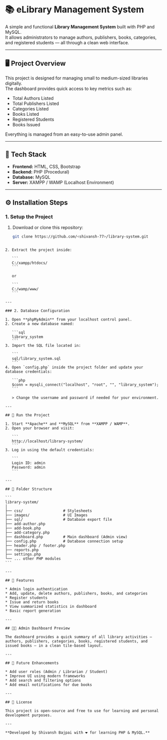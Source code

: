 
# 📚 eLibrary Management System

A simple and functional **Library Management System** built with PHP and MySQL.  
It allows administrators to manage authors, publishers, books, categories, and registered students — all through a clean web interface.

---

## 🖥️ Project Overview

This project is designed for managing small to medium-sized libraries digitally.  
The dashboard provides quick access to key metrics such as:

- Total Authors Listed  
- Total Publishers Listed  
- Categories Listed  
- Books Listed  
- Registered Students  
- Books Issued  

Everything is managed from an easy-to-use admin panel.

---

## 🧱 Tech Stack

- **Frontend:** HTML, CSS, Bootstrap  
- **Backend:** PHP (Procedural)  
- **Database:** MySQL  
- **Server:** XAMPP / WAMP (Localhost Environment)

---

## ⚙️ Installation Steps

### 1. Setup the Project

1. Download or clone this repository:
   ```bash
   git clone https://github.com/<shivansh-77>/library-system.git
````

2. Extract the project inside:

   ```
   C:/xampp/htdocs/
   ```

   or

   ```
   C:/wamp/www/
   ```

---

### 2. Database Configuration

1. Open **phpMyAdmin** from your localhost control panel.
2. Create a new database named:

   ```sql
   library_system
   ```
3. Import the SQL file located in:

   ```
   sql/library_system.sql
   ```
4. Open `config.php` inside the project folder and update your database credentials:

   ```php
   $conn = mysqli_connect("localhost", "root", "", "library_system");
   ```

   > Change the username and password if needed for your environment.

---

## 🚀 Run the Project

1. Start **Apache** and **MySQL** from **XAMPP / WAMP**.
2. Open your browser and visit:

   ```
   http://localhost/library-system/
   ```
3. Log in using the default credentials:

   ```
   Login ID: admin
   Password: admin
   ```

---

## 📂 Folder Structure

```
library-system/
│
├── css/                  # Stylesheets
├── images/               # UI Images
├── sql/                  # Database export file
├── add-author.php
├── add-book.php
├── add-category.php
├── dashboard.php         # Main dashboard (Admin view)
├── config.php            # Database connection setup
├── header.php / footer.php
├── reports.php
├── settings.php
└── ... other PHP modules
```

---

## 🧾 Features

* Admin login authentication
* Add, update, delete authors, publishers, books, and categories
* Register students
* Issue and return books
* View summarized statistics in dashboard
* Basic report generation

---

## 🧑‍💻 Admin Dashboard Preview

The dashboard provides a quick summary of all library activities — authors, publishers, categories, books, registered students, and issued books — in a clean tile-based layout.

---

## 🧠 Future Enhancements

* Add user roles (Admin / Librarian / Student)
* Improve UI using modern frameworks
* Add search and filtering options
* Add email notifications for due books

---

## 🪪 License

This project is open-source and free to use for learning and personal development purposes.

---

**Developed by Shivansh Bajpai with ❤️ for learning PHP & MySQL.**
